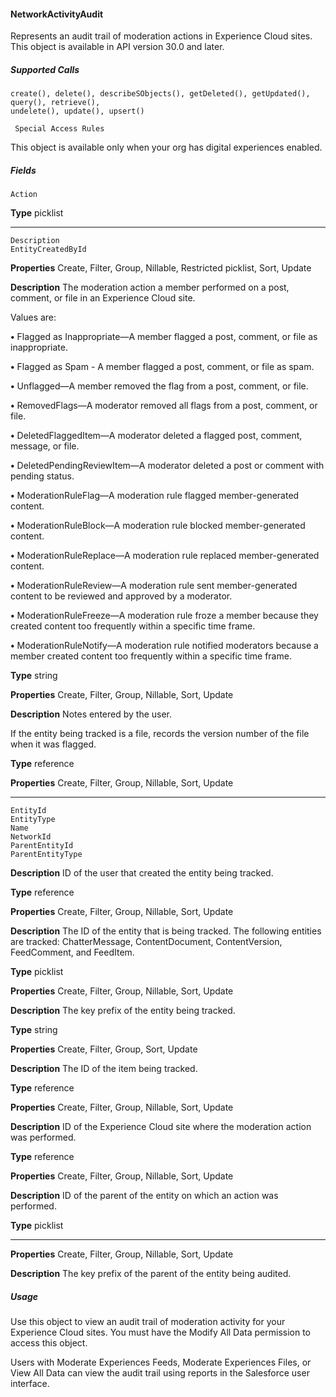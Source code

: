 #### NetworkActivityAudit

Represents an audit trail of moderation actions in Experience Cloud sites. This object is available in API version 30.0 and later.

##### Supported Calls
```
create(), delete(), describeSObjects(), getDeleted(), getUpdated(), query(), retrieve(),
undelete(), update(), upsert()

 Special Access Rules

```
This object is available only when your org has digital experiences enabled.

##### Fields

```
Action

```

**Type**
picklist


-----

```
Description
EntityCreatedById

```

**Properties**
Create, Filter, Group, Nillable, Restricted picklist, Sort, Update

**Description**
The moderation action a member performed on a post, comment, or file in an
Experience Cloud site.

Values are:

**•** Flagged as Inappropriate—A member flagged a post, comment, or file as
inappropriate.

**•** Flagged as Spam - A member flagged a post, comment, or file as spam.

**•** Unflagged—A member removed the flag from a post, comment, or file.

**•** RemovedFlags—A moderator removed all flags from a post, comment, or
file.

**•** DeletedFlaggedItem—A moderator deleted a flagged post, comment,
message, or file.

**•** DeletedPendingReviewItem—A moderator deleted a post or comment with
pending status.

**•** ModerationRuleFlag—A moderation rule flagged member-generated content.

**•** ModerationRuleBlock—A moderation rule blocked member-generated
content.

**•** ModerationRuleReplace—A moderation rule replaced member-generated
content.

**•** ModerationRuleReview—A moderation rule sent member-generated content
to be reviewed and approved by a moderator.

**•** ModerationRuleFreeze—A moderation rule froze a member because they
created content too frequently within a specific time frame.

**•** ModerationRuleNotify—A moderation rule notified moderators because a
member created content too frequently within a specific time frame.

**Type**
string

**Properties**
Create, Filter, Group, Nillable, Sort, Update

**Description**
Notes entered by the user.

If the entity being tracked is a file, records the version number of the file when
it was flagged.

**Type**
reference

**Properties**
Create, Filter, Group, Nillable, Sort, Update


-----

```
EntityId
EntityType
Name
NetworkId
ParentEntityId
ParentEntityType

```

**Description**
ID of the user that created the entity being tracked.

**Type**
reference

**Properties**
Create, Filter, Group, Nillable, Sort, Update

**Description**
The ID of the entity that is being tracked. The following entities are tracked:
ChatterMessage, ContentDocument, ContentVersion, FeedComment, and
FeedItem.

**Type**
picklist

**Properties**
Create, Filter, Group, Nillable, Sort, Update

**Description**
The key prefix of the entity being tracked.

**Type**
string

**Properties**
Create, Filter, Group, Sort, Update

**Description**
The ID of the item being tracked.

**Type**
reference

**Properties**
Create, Filter, Group, Nillable, Sort, Update

**Description**
ID of the Experience Cloud site where the moderation action was performed.

**Type**
reference

**Properties**
Create, Filter, Group, Nillable, Sort, Update

**Description**
ID of the parent of the entity on which an action was performed.

**Type**
picklist


-----

**Properties**
Create, Filter, Group, Nillable, Sort, Update

**Description**
The key prefix of the parent of the entity being audited.

##### Usage

Use this object to view an audit trail of moderation activity for your Experience Cloud sites. You must have the Modify All Data permission
to access this object.

Users with Moderate Experiences Feeds, Moderate Experiences Files, or View All Data can view the audit trail using reports in the Salesforce
user interface.
